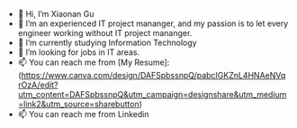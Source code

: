 - 👋 Hi, I’m Xiaonan Gu
- 👀 I’m an experienced IT project mananger, and my passion is to let every engineer working without IT project mananger.
- 🌱 I’m currently studying Information Technology
- 💞️ I’m looking for jobs in IT areas.
- 📫 You can reach me from [My Resume]: (https://www.canva.com/design/DAFSpbssnpQ/pabcIGKZnL4HNAeNVqrOzA/edit?utm_content=DAFSpbssnpQ&utm_campaign=designshare&utm_medium=link2&utm_source=sharebutton)
- 📫 You can reach me from Linkedin
<!---
pipeapplenan/pipeapplenan is a ✨ special ✨ repository because its `README.md` (this file) appears on your GitHub profile.
You can click the Preview link to take a look at your changes.
--->



